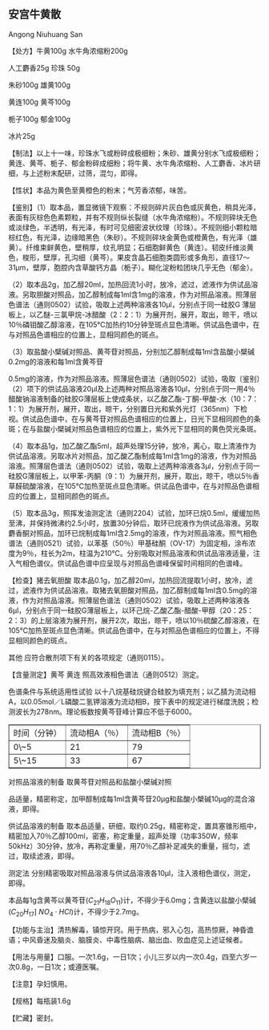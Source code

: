 ## 安宫牛黄散

Angong Niuhuang San

【处方】牛黄100g 水牛角浓缩粉200g

人工麝香25g 珍珠 50g

朱砂100g 雄黄100g

黄连100g 黄芩100g

栀子100g 郁金100g

冰片25g

【制法】以上十一味，珍珠水飞或粉碎成极细粉；朱砂、雄黄分别水飞成极细粉；黄连、黄芩、栀子、郁金粉碎成细粉；将牛黄、水牛角浓缩粉、人工麝香、冰片研细，与上述粉末配研，过筛，混匀，即得。

【性状】本品为黄色至黄橙色的粉末；气芳香浓郁，味苦。

【鉴别】（1）取本品，置显微镜下观察：不规则碎片灰白色或灰黄色，稍具光泽，表面有灰棕色色素颗粒，并有不规则纵长裂缝（水牛角浓缩粉）。不规则碎块无色或淡绿色，半透明，有光泽，有时可见细密波状纹理（珍珠）。不规则细小颗粒暗棕红色，有光泽，边缘暗黑色（朱砂）。不规则碎块金黄色或橙黄色，有光泽（雄黄）。纤维束鲜黄色，壁稍厚，纹孔明显；石细胞鲜黄色（黄连）。韧皮纤维淡黄色，梭形，壁厚，孔沟细（黄芩）。果皮含晶石细胞类圆形或多角形，直径17～31μm，壁厚，胞腔内含草酸钙方晶（栀子）。糊化淀粉粒团块几乎无色（郁金）。

（2）取本品2g，加乙醇20ml，加热回流1小时，放冷，滤过，滤液作为供试品溶液。另取胆酸对照品，加乙醇制成每1ml含1mg的溶液，作为对照品溶液。照薄层色谱法（通则0502）试验，吸取上述两种溶液各10μl，分别点于同一硅胶G 薄层板上，以乙醚-三氯甲烷-冰醋酸（2：2：1）为展开剂，展开，取出，晾干，喷以10％磷钼酸乙醇溶液，在105℃加热约10分钟至斑点显色清晰。供试品色谱中，在与对照品色谱相应的位置上，显相同颜色的斑点。

（3）取盐酸小檗碱对照品、黄芩苷对照品，分别加乙醇制成每1ml含盐酸小檗碱0.2mg的溶液和每1ml含黄芩苷

0.5mg的溶液，作为对照品溶液。照薄层色谱法（通则0502）试验，吸取〔鉴别〕（2）项下的供试品溶液20μl及上述两种对照品溶液各10μl，分别点于同一用4％醋酸钠溶液制备的硅胶G薄层板上使成条状，以乙酸乙酯-丁酮-甲酸-水（10：7：1：1）为展开剂，展开，取出，晾干，分别置日光和紫外光灯（365nm）下检视。供试品色谱中，在与黄芩苷对照品色谱相应的位置上，日光下显相同颜色的条斑；在与盐酸小檗碱对照品色谱相应的位置上，紫外光下显相同的黄色荧光条斑。

（4）取本品1g，加乙酸乙酯5ml，超声处理15分钟，放冷，离心，取上清液作为供试品溶液。另取冰片对照品，加乙酸乙酯制成每1ml含1mg的溶液，作为对照品溶液。照薄层色谱法（通则0502）试验，吸取上述两种溶液各3μl，分别点于同一硅胶G薄层板上，以甲苯-丙酮（9：1）为展开剂，展开，取出，晾干，喷以5％香草醛硫酸溶液，在105℃加热至斑点显色清晰。供试品色谱中，在与对照品色谱相应的位置上，显相同颜色的斑点。

（5）取本品3g，照挥发油测定法（通则2204）试验，加环已烷0.5ml，缓缓加热至沸，并保持微沸约2.5小时，放置30分钟后，取环已烷液作为供试品溶液。另取麝香酮对照品，加环已烷制成每1ml含2.5mg的溶液，作为对照品溶液。照气相色谱法（通则0521）试验，以苯基（50％）甲基硅酮（OV-17）为固定相，涂布浓度为9％，柱长为2m，柱温为210℃。分别吸取对照品溶液和供试品溶液适量，注入气相色谱仪。供试品色谱中应呈现与对照品色谱峰保留时间相同的色谱峰。

【检查】猪去氧胆酸 取本品0.1g，加乙醇20ml，加热回流提取1小时，放冷，滤过，滤液作为供试品溶液。取猪去氧胆酸对照品，加乙醇制成每1ml含0.5mg的溶液，作为对照品溶液。照薄层色谱法（通则0502）试验，吸取上述两种溶液各6μl，分别点于同一硅胶G薄层板上，以环己烷-乙酸乙酯-醋酸-甲醇（20：25：2：3）的上层溶液为展开剂，展开2次，取出，晾干，喷以10％硫酸乙醇溶液，在105℃加热至斑点显色清晰。供试品色谱中，在与对照品色谱相应的位置上，不得显相同颜色的斑点。

其他 应符合散剂项下有关的各项规定（通则0115）。

【含量测定】黄芩 黄连 照高效液相色谱法（通则0512）测定。

色谱条件与系统适用性试验 以十八烷基硅烷键合硅胶为填充剂；以乙腈为流动相A，以0.05mol／L磷酸二氢钾溶液为流动相B，按下表中的规定进行梯度洗脱；检测波长为278nm。理论板数按黄芩苷峰计算应不低于6000。

<table border="1" ><tr>
<td colspan="1" rowspan="1">时间（分钟）</td>
<td colspan="1" rowspan="1">流动相A（％）</td>
<td colspan="1" rowspan="1">流动相B（％）</td>
</tr><tr>
<td colspan="1" rowspan="1">0\~5</td>
<td colspan="1" rowspan="1">21 </td>
<td colspan="1" rowspan="1">79 </td>
</tr><tr>
<td colspan="1" rowspan="1">5\~15</td>
<td colspan="1" rowspan="1">33 </td>
<td colspan="1" rowspan="1">67 </td>
</tr></table>

对照品溶液的制备 取黄芩苷对照品和盐酸小檗碱对照

品适量，精密称定，加甲醇制成每1ml含黄芩苷20μg和盐酸小檗碱10μg的混合溶液，即得。

供试品溶液的制备 取本品适量，研细，取约0.25g，精密称定，置具塞锥形瓶中，精密加入70％乙醇100ml，密塞，称定重量，超声处理（功率350W，频率50kHz）30分钟，放冷，再称定重量，用70％乙醇补足减失的重量，摇匀，滤过，取续滤液，即得。

测定法 分别精密吸取对照品溶液与供试品溶液各10μl，注入液相色谱仪，测定，即得。

本品每1g含黄芩以黄芩苷$( C _ { 2 1 } H _ { 1 8 } O _ { 1 1 } )$计，不得少于6.0mg；含黄连以盐酸小檗碱$( C _ { 2 0 } H _ { 1 7 } ]$ $N O _ { 4 } \cdot H C l )$计，不得少于2.7mg。

【功能与主治】清热解毒，镇惊开窍。用于热病，邪入心包，高热惊厥，神昏谵语；中风昏迷及脑炎、脑膜炎、中毒性脑病、脑出血、败血症见上述证候者。

【用法与用量】口服。一次1.6g，一日1次；小儿三岁以内一次0.4g，四至六岁一次0.8g，一日1次；或遵医嘱。

【注意】孕妇慎用。

【规格】每瓶装1.6g

【贮藏】密封。